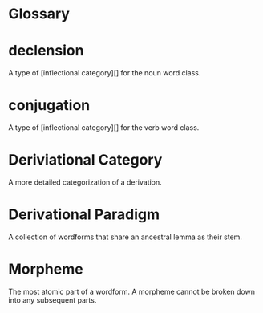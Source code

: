 Glossary
========


<!-- existing definitions moved to glossary.md -->

<!-- Kobe comment: tried to format this to match what's in glossary.md – sorry for any mistakes! -->
declension
=====================
[declension]: #declension
A type of [inflectional category][] for the noun word class.

conjugation
=====================
[conjugation]: #conjugation
A type of [inflectional category][] for the verb word class.

Deriviational Category
=====================
[derivational category]: #derivational-category
A more detailed categorization of a derivation.
<!-- Kobe note: I don't like this definition – I feel it's too vague and broad. Will drill it down a bit shortly!  -->

Derivational Paradigm
=====================
[derivational paradigm]: #derivational-paradigm
A collection of wordforms that share an ancestral lemma as their stem.

Morpheme
=====================
[morpheme]: #morpheme
The most atomic part of a wordform. A morpheme cannot be broken down into any subsequent parts.